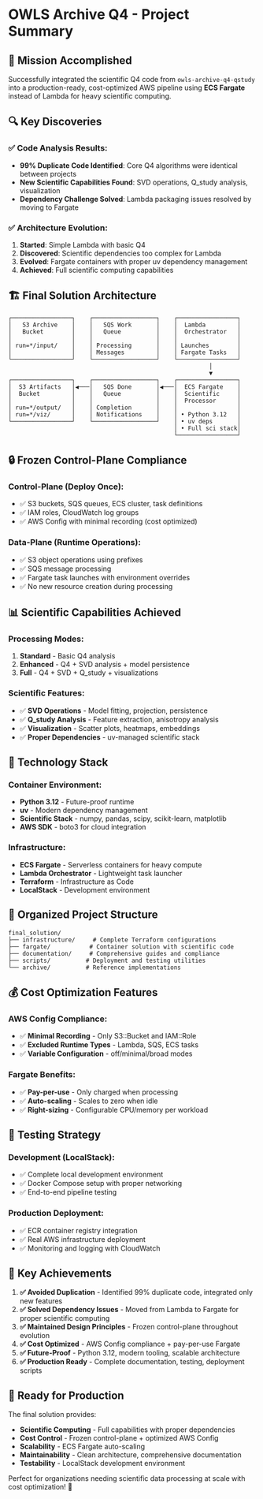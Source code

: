 # OWLS Archive Q4 - Project Summary

## 🎯 **Mission Accomplished**

Successfully integrated the scientific Q4 code from `owls-archive-q4-qstudy` into a production-ready, cost-optimized AWS pipeline using **ECS Fargate** instead of Lambda for heavy scientific computing.

## 🔍 **Key Discoveries**

### **✅ Code Analysis Results:**
- **99% Duplicate Code Identified**: Core Q4 algorithms were identical between projects
- **New Scientific Capabilities Found**: SVD operations, Q_study analysis, visualization
- **Dependency Challenge Solved**: Lambda packaging issues resolved by moving to Fargate

### **✅ Architecture Evolution:**
1. **Started**: Simple Lambda with basic Q4
2. **Discovered**: Scientific dependencies too complex for Lambda
3. **Evolved**: Fargate containers with proper uv dependency management
4. **Achieved**: Full scientific computing capabilities

## 🏗️ **Final Solution Architecture**

```
┌─────────────────┐    ┌──────────────────┐    ┌─────────────────┐
│   S3 Archive    │    │   SQS Work       │    │  Lambda         │
│   Bucket        │    │   Queue          │    │  Orchestrator   │
│                 │    │                  │    │                 │
│ run=*/input/    │    │ Processing       │    │ Launches        │
│                 │    │ Messages         │    │ Fargate Tasks   │
└─────────────────┘    └──────────────────┘    └─────────────────┘
                                                         │
                                                         ▼
┌─────────────────┐    ┌──────────────────┐    ┌─────────────────┐
│  S3 Artifacts   │◀───│   SQS Done       │◀───│  ECS Fargate    │
│  Bucket         │    │   Queue          │    │  Scientific     │
│                 │    │                  │    │  Processor      │
│ run=*/output/   │    │ Completion       │    │                 │
│ run=*/viz/      │    │ Notifications    │    │ • Python 3.12   │
└─────────────────┘    └──────────────────┘    │ • uv deps       │
                                               │ • Full sci stack│
                                               └─────────────────┘
```

## 🔒 **Frozen Control-Plane Compliance**

### **Control-Plane (Deploy Once):**
- ✅ S3 buckets, SQS queues, ECS cluster, task definitions
- ✅ IAM roles, CloudWatch log groups
- ✅ AWS Config with minimal recording (cost optimized)

### **Data-Plane (Runtime Operations):**
- ✅ S3 object operations using prefixes
- ✅ SQS message processing
- ✅ Fargate task launches with environment overrides
- ✅ No new resource creation during processing

## 📊 **Scientific Capabilities Achieved**

### **Processing Modes:**
1. **Standard** - Basic Q4 analysis
2. **Enhanced** - Q4 + SVD analysis + model persistence
3. **Full** - Q4 + SVD + Q_study + visualizations

### **Scientific Features:**
- ✅ **SVD Operations** - Model fitting, projection, persistence
- ✅ **Q_study Analysis** - Feature extraction, anisotropy analysis
- ✅ **Visualization** - Scatter plots, heatmaps, embeddings
- ✅ **Proper Dependencies** - uv-managed scientific stack

## 🐳 **Technology Stack**

### **Container Environment:**
- **Python 3.12** - Future-proof runtime
- **uv** - Modern dependency management
- **Scientific Stack** - numpy, pandas, scipy, scikit-learn, matplotlib
- **AWS SDK** - boto3 for cloud integration

### **Infrastructure:**
- **ECS Fargate** - Serverless containers for heavy compute
- **Lambda Orchestrator** - Lightweight task launcher
- **Terraform** - Infrastructure as Code
- **LocalStack** - Development environment

## 📁 **Organized Project Structure**

```
final_solution/
├── infrastructure/     # Complete Terraform configurations
├── fargate/           # Container solution with scientific code
├── documentation/     # Comprehensive guides and compliance
├── scripts/          # Deployment and testing utilities
└── archive/          # Reference implementations
```

## 💰 **Cost Optimization Features**

### **AWS Config Compliance:**
- ✅ **Minimal Recording** - Only S3::Bucket and IAM::Role
- ✅ **Excluded Runtime Types** - Lambda, SQS, ECS tasks
- ✅ **Variable Configuration** - off/minimal/broad modes

### **Fargate Benefits:**
- ✅ **Pay-per-use** - Only charged when processing
- ✅ **Auto-scaling** - Scales to zero when idle
- ✅ **Right-sizing** - Configurable CPU/memory per workload

## 🧪 **Testing Strategy**

### **Development (LocalStack):**
- ✅ Complete local development environment
- ✅ Docker Compose setup with proper networking
- ✅ End-to-end pipeline testing

### **Production Deployment:**
- ✅ ECR container registry integration
- ✅ Real AWS infrastructure deployment
- ✅ Monitoring and logging with CloudWatch

## 🎯 **Key Achievements**

1. **✅ Avoided Duplication** - Identified 99% duplicate code, integrated only new features
2. **✅ Solved Dependency Issues** - Moved from Lambda to Fargate for proper scientific computing
3. **✅ Maintained Design Principles** - Frozen control-plane throughout evolution
4. **✅ Cost Optimized** - AWS Config compliance + pay-per-use Fargate
5. **✅ Future-Proof** - Python 3.12, modern tooling, scalable architecture
6. **✅ Production Ready** - Complete documentation, testing, deployment scripts

## 🚀 **Ready for Production**

The final solution provides:
- **Scientific Computing** - Full capabilities with proper dependencies
- **Cost Control** - Frozen control-plane + optimized AWS Config
- **Scalability** - ECS Fargate auto-scaling
- **Maintainability** - Clean architecture, comprehensive documentation
- **Testability** - LocalStack development environment

Perfect for organizations needing scientific data processing at scale with cost optimization! 🎉
